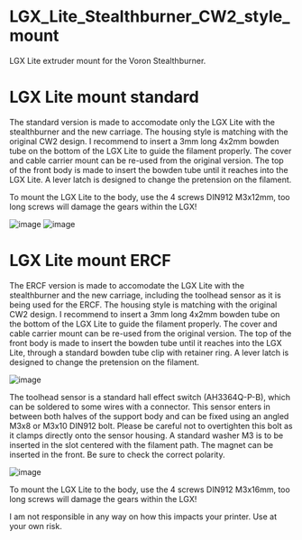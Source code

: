 # LGX_Lite_Stealthburner_CW2_style_mount
LGX Lite extruder mount for the Voron Stealthburner.

# LGX Lite mount standard
The standard version is made to accomodate only the LGX Lite with the stealthburner and the new carriage. The housing style is matching with the original CW2 design. I recommend to insert a 3mm long 4x2mm bowden tube on the bottom of the LGX Lite to guide the filament properly. The cover and cable carrier mount can be re-used from the original version. 
The top of the front body is made to insert the bowden tube until it reaches into the LGX Lite. A lever latch is designed to change the pretension on the filament.

To mount the LGX Lite to the body, use the 4 screws DIN912 M3x12mm, too long screws will damage the gears within the LGX!

![image](https://user-images.githubusercontent.com/94404962/153183815-0d0e14b0-1eed-47fa-8a8d-c3d5f51c97d0.png) ![image](https://user-images.githubusercontent.com/94404962/153183884-e401adf4-f663-42e1-9da1-0569cb075a4f.png)


# LGX Lite mount ERCF
The ERCF version is made to accomodate the LGX Lite with the stealthburner and the new carriage, including the toolhead sensor as it is being used for the ERCF. The housing style is matching with the original CW2 design. I recommend to insert a 3mm long 4x2mm bowden tube on the bottom of the LGX Lite to guide the filament properly. The cover and cable carrier mount can be re-used from the original version. The top of the front body is made to insert the bowden tube until it reaches into the LGX Lite, through a standard bowden tube clip with retainer ring. A lever latch is designed to change the pretension on the filament. 

![image](https://user-images.githubusercontent.com/94404962/153184441-386967b5-56fa-40bd-80c4-6892079539ed.png)

The toolhead sensor is a standard hall effect switch (AH3364Q-P-B), which can be soldered to some wires with a connector. This sensor enters in between both halves of the support body and can be fixed using an angled M3x8 or M3x10 DIN912 bolt. Please be careful not to overtighten this bolt as it clamps directly onto the sensor housing. A standard washer M3 is to be inserted in the slot centered with the filament path. The magnet can be inserted in the front. Be sure to check the correct polarity.

![image](https://user-images.githubusercontent.com/94404962/153185340-fcfe57bf-f47f-4257-b557-bd53d03c2008.png)

To mount the LGX Lite to the body, use the 4 screws DIN912 M3x16mm, too long screws will damage the gears within the LGX!



I am not responsible in any way on how this impacts your printer. Use at your own risk.
